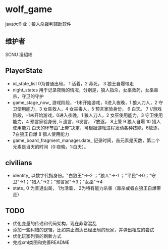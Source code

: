 # wolf_game
java大作业：狼人杀裁判辅助软件

## 维护者
SCNU 凌绍彬

## PlayerState
- id_state_list 0为普通出局， 1 活着，2 毒死， 3 狼王自爆带走
- night_states 用于记录夜晚的情况，分别是，狼人指杀，女巫救药，女巫毒杀，守卫的守护
- game_stage_now_ 游戏阶段，-1未开始游戏，0进入夜晚，1 狼人刀人，2 守卫使用能力，3 女巫救人，4 女巫毒人，5 预言家验身份， 6 白天。 7 //游戏阶段，-1未开始游戏，0进入夜晚，1 狼人刀人，2 女巫使用能力，3 守卫使用能力，4 预言家验身份, 5 遗言，6发言， 7放逐， 8上警 9 狼人自爆 10 猎人使用能力
  白天的环节由“上帝”决定，可根据游戏进程发动各种技能，6放逐， 7白狼王自爆 8 猎人使用能力
- game_board_fragment_manager.date_ 记录时间，首元素是天数，第二个元素是当天的时间（0:夜晚，1:白天）。

## civilians
- identity_ 以数字代指身份。"白狼王"->-2 ；"狼人"->-1 ；"平民"->0；"守卫"->1；"猎人"->2；"预言家"->3；"女巫"->4
- state_ 0 为普通出局， 1为活着， 2为特有能力杀害（毒杀或者白狼王自爆带走）


## TODO
- 优化变量的传递和代码架构，现在非常混乱
- 添加一些纠错的逻辑，比如禁止淘汰已经出局的玩家，并弹出相应的尝试
- 优化玩家列表的刷新方式
- 完成xml类图和完善README